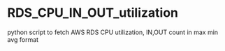 # RDS_CPU_IN_OUT_utilization
python script to fetch AWS RDS CPU utilization, IN,OUT count in max min avg format
